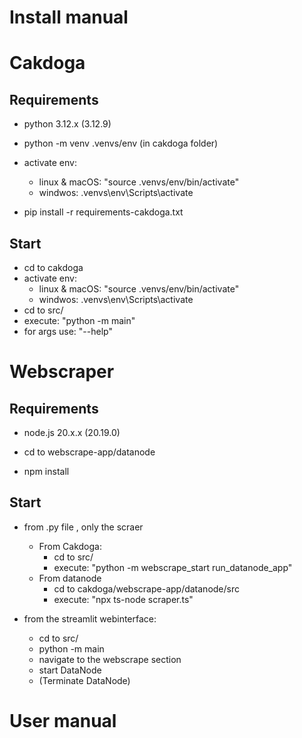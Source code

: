 # Install manual

# Cakdoga

## Requirements

- python 3.12.x (3.12.9)

- python -m venv .venvs/env (in cakdoga folder)
- activate env:
	- linux & macOS: "source .venvs/env/bin/activate"
	- windwos: .venvs\env\Scripts\activate
- pip install -r requirements-cakdoga.txt


## Start

- cd to cakdoga
- activate env:
	- linux & macOS: "source .venvs/env/bin/activate"
	- windwos: .venvs\env\Scripts\activate
- cd to src/
- execute: "python -m main"
- for args use: "--help"



# Webscraper


## Requirements

- node.js 20.x.x (20.19.0) 

- cd to webscrape-app/datanode
- npm install

## Start

- from .py file , only the scraer
	- From Cakdoga: 
		- cd to src/
		- execute: "python -m webscrape_start run_datanode_app"
	- From datanode
		- cd to cakdoga/webscrape-app/datanode/src
		- execute: "npx ts-node scraper.ts"
		
- from the streamlit webinterface:
	- cd to src/
	- python -m main
	- navigate to the webscrape section
	- start DataNode
	- (Terminate DataNode)


# User manual
